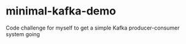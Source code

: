 # minimal-kafka-demo
Code challenge for myself to get a simple Kafka producer-consumer system going
